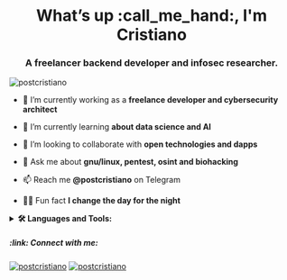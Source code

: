 <!--
- thanks to [Rahul Jain](https://github.com/rahuldkjain/github-profile-readme-generator) for awesome README Github template generator
- thanks to [Kizzy Terra](https://www.youtube.com/watch?v=9RZblj1uQ_0&ab_channel=Programa%C3%A7%C3%A3oDin%C3%A2mica) for the perfect tips and tutorial
-->
<h1 align="center">What’s up :call_me_hand:, I'm Cristiano</h1>
<h3 align="center">A freelancer backend developer and infosec researcher.</h3>

<p align="left"> <img src="https://komarev.com/ghpvc/?username=postcristiano&label=Profile%20views&color=0e75b6&style=flat-square" alt="postcristiano" /> </p>

- 🔭 I’m currently working as a **freelance developer and cybersecurity architect**

- 🌱 I’m currently learning **about data science and AI**

- :compass: I’m looking to collaborate with **open technologies and dapps**

<!-- - 📝 I regularly write articles on [postcristiano.pt](postcristiano.pt) -->

- 💬 Ask me about **gnu/linux, pentest, osint and biohacking**

- 📫 Reach me **@postcristiano** on Telegram

<!-- - 📄 Know about my experiences [linkedin](linkedin) -->

- :zombie_man: Fun fact **I change the day for the night**

<details>
  <summary><b>🛠️ Languages and Tools:</b></summary>
  <br/>
<p align="left"> <a href="https://aws.amazon.com" target="_blank"> <img src="https://raw.githubusercontent.com/devicons/devicon/master/icons/amazonwebservices/amazonwebservices-original-wordmark.svg" alt="aws" width="40" height="40"/> </a> <a href="https://www.gnu.org/software/bash/" target="_blank"> <img src="https://www.vectorlogo.zone/logos/gnu_bash/gnu_bash-icon.svg" alt="bash" width="40" height="40"/> </a> <a href="https://www.cprogramming.com/" target="_blank"> <img src="https://raw.githubusercontent.com/devicons/devicon/master/icons/c/c-original.svg" alt="c" width="40" height="40"/> </a> <a href="https://www.w3schools.com/css/" target="_blank"> <img src="https://raw.githubusercontent.com/devicons/devicon/master/icons/css3/css3-original-wordmark.svg" alt="css3" width="40" height="40"/> </a> <a href="https://www.djangoproject.com/" target="_blank"> <img src="https://raw.githubusercontent.com/devicons/devicon/master/icons/django/django-original.svg" alt="django" width="40" height="40"/> </a> <a href="https://www.docker.com/" target="_blank"> <img src="https://raw.githubusercontent.com/devicons/devicon/master/icons/docker/docker-original-wordmark.svg" alt="docker" width="40" height="40"/> </a> <a href="https://www.elastic.co" target="_blank"> <img src="https://www.vectorlogo.zone/logos/elastic/elastic-icon.svg" alt="elasticsearch" width="40" height="40"/> </a> <a href="https://flask.palletsprojects.com/" target="_blank"> <img src="https://www.vectorlogo.zone/logos/pocoo_flask/pocoo_flask-icon.svg" alt="flask" width="40" height="40"/> </a> <a href="https://git-scm.com/" target="_blank"> <img src="https://www.vectorlogo.zone/logos/git-scm/git-scm-icon.svg" alt="git" width="40" height="40"/> </a> <a href="https://golang.org" target="_blank"> <img src="https://raw.githubusercontent.com/devicons/devicon/master/icons/go/go-original.svg" alt="go" width="40" height="40"/> </a> <a href="https://hadoop.apache.org/" target="_blank"> <img src="https://www.vectorlogo.zone/logos/apache_hadoop/apache_hadoop-icon.svg" alt="hadoop" width="40" height="40"/> </a> <a href="https://heroku.com" target="_blank"> <img src="https://www.vectorlogo.zone/logos/heroku/heroku-icon.svg" alt="heroku" width="40" height="40"/> </a> <a href="https://www.w3.org/html/" target="_blank"> <img src="https://raw.githubusercontent.com/devicons/devicon/master/icons/html5/html5-original-wordmark.svg" alt="html5" width="40" height="40"/> </a> <a href="https://www.linux.org/" target="_blank"> <img src="https://raw.githubusercontent.com/devicons/devicon/master/icons/linux/linux-original.svg" alt="linux" width="40" height="40"/> </a> <a href="https://mariadb.org/" target="_blank"> <img src="https://www.vectorlogo.zone/logos/mariadb/mariadb-icon.svg" alt="mariadb" width="40" height="40"/> </a> <a href="https://www.mongodb.com/" target="_blank"> <img src="https://raw.githubusercontent.com/devicons/devicon/master/icons/mongodb/mongodb-original-wordmark.svg" alt="mongodb" width="40" height="40"/> </a> <a href="https://www.mysql.com/" target="_blank"> <img src="https://raw.githubusercontent.com/devicons/devicon/master/icons/mysql/mysql-original-wordmark.svg" alt="mysql" width="40" height="40"/> </a> <a href="https://www.nginx.com" target="_blank"> <img src="https://raw.githubusercontent.com/devicons/devicon/master/icons/nginx/nginx-original.svg" alt="nginx" width="40" height="40"/> </a> <a href="https://www.postgresql.org" target="_blank"> <img src="https://raw.githubusercontent.com/devicons/devicon/master/icons/postgresql/postgresql-original-wordmark.svg" alt="postgresql" width="40" height="40"/> </a> <a href="https://www.python.org" target="_blank"> <img src="https://raw.githubusercontent.com/devicons/devicon/master/icons/python/python-original.svg" alt="python" width="40" height="40"/> </a> <a href="https://pytorch.org/" target="_blank"> <img src="https://www.vectorlogo.zone/logos/pytorch/pytorch-icon.svg" alt="pytorch" width="40" height="40"/> </a> <a href="https://www.qt.io/" target="_blank"> <img src="https://upload.wikimedia.org/wikipedia/commons/0/0b/Qt_logo_2016.svg" alt="qt" width="40" height="40"/> </a> <a href="https://www.selenium.dev" target="_blank"> <img src="https://raw.githubusercontent.com/detain/svg-logos/780f25886640cef088af994181646db2f6b1a3f8/svg/selenium-logo.svg" alt="selenium" width="40" height="40"/> </a> <a href="https://www.sqlite.org/" target="_blank"> <img src="https://www.vectorlogo.zone/logos/sqlite/sqlite-icon.svg" alt="sqlite" width="40" height="40"/> </a> </p>
</details>

<!-- <p><img align="left" src="https://github-readme-stats.vercel.app/api/top-langs?username=postcristiano&show_icons=true&theme=dracula&locale=en&layout=compact" alt="postcristiano" /></p>

<p><img align="center" src="https://github-readme-streak-stats.herokuapp.com/?user=postcristiano&theme=dark" alt="postcristiano" /></p>
-->
<h5 align="left">:link: Connect with me:</h5>
<p align="left">
 
<a href="https://t.me/postcristiano" target="blank"><img align="center" src="https://upload.wikimedia.org/wikipedia/commons/thumb/8/82/Telegram_logo.svg/800px-Telegram_logo.svg.png" alt="postcristiano" height="26" width="26" /></a>
<a href="https://x.com/postcristiano" target="blank"><img align="center" src="http://postcristiano.pt/src/ico/twitterx-100.svg" alt="postcristiano" height="34" width="34" /></a>
</p>

<!--
<p align="center"><img src="https://github-readme-stats.vercel.app/api?username=postcristiano&show_icons=true&theme=dracula&locale=en" alt="postcristiano" /></p>
-->
